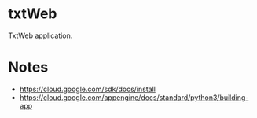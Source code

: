 # txtWeb
TxtWeb application.

# Notes

* https://cloud.google.com/sdk/docs/install
* https://cloud.google.com/appengine/docs/standard/python3/building-app
